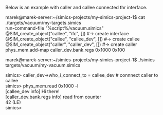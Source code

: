 Below is an example with caller and callee connected thr interface.

marek@marek-server:~/simics-projects/my-simics-project-1$ cat ./targets/vacuum/my-targets.simics  
run-command-file "%script%/vacuum.simics"  
@SIM_create_object("callee", "ifc", [])         #-> create interface  
@SIM_create_object("callee", "callee_dev", [])  #-> create callee  
@SIM_create_object("caller", "caller_dev", [])  #-> create caller  
phys_mem.add-map caller_dev.bank.regs 0x1000 0x100  

marek@marek-server:~/simics-projects/my-simics-project-1$ ./simics targets/vacuum/my-vacuum.simics  

simics> caller_dev->who_i_connect_to = callee_dev # connnect caller to callee  
simics> phys_mem.read 0x1000 -l  
[callee_dev info] Hi there!  
[caller_dev.bank.regs info] read from counter  
42 (LE)  
simics>   
